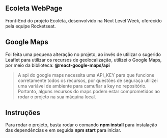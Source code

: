 ## Ecoleta WebPage

Front-End do projeto Ecoleta, desenvolvido na Next Level Week, oferecido pela equipe Rocketseat.

## Google Maps
Foi feita uma pequena alteração no projeto, ao invés de utilizar o sugerido Leaflet para utilizar os recursos de geolocalização, utilizei o Google Maps, por meio da biblioteca: <b>@react-google-maps/api</b> 
> A api do google maps necessita uma API_KEY para que funcione corretamente todos os recursos, por questões de seguraça utilizei uma variável de ambiente para camuflar a key no repositório. Portanto, alguns recursos do maps podem estar comprometidos ao rodar o projeto na sua máquina local.

## Instruções
Para rodar o projeto, basta rodar o comando <b>npm install</b> para instalação das dependências e em seguida <b>npm start</b> para iniciar.
